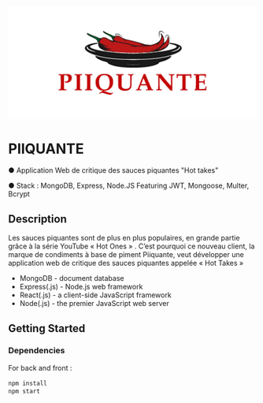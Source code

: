 ![Piiquante](frontend/assets/images/16275605596354_PiiquanteLogo.png)
# PIIQUANTE

● Application Web de critique des sauces piquantes "Hot takes"

● Stack : MongoDB, Express, Node.JS Featuring JWT, Mongoose, Multer, Bcrypt

## Description

Les sauces piquantes sont de plus en plus populaires, en grande partie grâce à la série YouTube « Hot Ones » . C’est pourquoi ce nouveau client, la marque de condiments à base de piment Piiquante, veut développer une application web de critique des sauces piquantes appelée « Hot Takes » 

* MongoDB - document database
* Express(.js) - Node.js web framework
* React(.js) - a client-side JavaScript framework
* Node(.js) - the premier JavaScript web server


## Getting Started

### Dependencies
For back and front : 
```
npm install
npm start 
```



